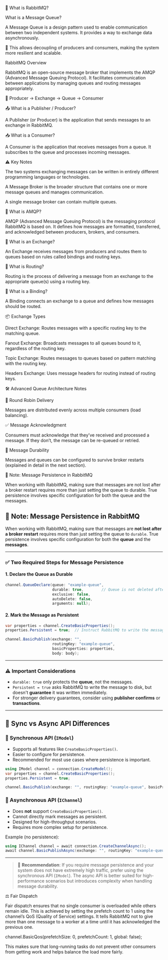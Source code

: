 🧠 What is RabbitMQ?

What is a Message Queue?

A Message Queue is a design pattern used to enable communication between two independent systems. It provides a way to exchange data asynchronously.

🔁 This allows decoupling of producers and consumers, making the system more resilient and scalable.

RabbitMQ Overview

RabbitMQ is an open-source message broker that implements the AMQP (Advanced Message Queuing Protocol). It facilitates communication between applications by managing queues and routing messages appropriately.

🧩  Producer → Exchange → Queue → Consumer

📤 What is a Publisher / Producer?

A Publisher (or Producer) is the application that sends messages to an exchange in RabbitMQ.

📥 What is a Consumer?

A Consumer is the application that receives messages from a queue. It subscribes to the queue and processes incoming messages.

⚠️ Key Notes

The two systems exchanging messages can be written in entirely different programming languages or technologies.

A Message Broker is the broader structure that contains one or more message queues and manages communication.

A single message broker can contain multiple queues.

💬 What is AMQP?

AMQP (Advanced Message Queuing Protocol) is the messaging protocol RabbitMQ is based on. It defines how messages are formatted, transferred, and acknowledged between producers, brokers, and consumers.

🧱 What is an Exchange?

An Exchange receives messages from producers and routes them to queues based on rules called bindings and routing keys.

📍 What is Routing?

Routing is the process of delivering a message from an exchange to the appropriate queue(s) using a routing key.

🔗 What is a Binding?

A Binding connects an exchange to a queue and defines how messages should be routed.

📦 Exchange Types 

Direct Exchange: Routes messages with a specific routing key to the matching queue.

Fanout Exchange: Broadcasts messages to all queues bound to it, regardless of the routing key.

Topic Exchange: Routes messages to queues based on pattern matching with the routing key.

Headers Exchange: Uses message headers for routing instead of routing keys.

🛠️ Advanced Queue Architecture Notes

🔁 Round Robin Delivery

Messages are distributed evenly across multiple consumers (load balancing).

✅ Message Acknowledgment

Consumers must acknowledge that they’ve received and processed a message. If they don’t, the message can be re-queued or retried.

💾 Message Durability

Messages and queues can be configured to survive broker restarts (explained in detail in the next section).

📌 Note: Message Persistence in RabbitMQ

When working with RabbitMQ, making sure that messages are not lost after a broker restart requires more than just setting the queue to durable. True persistence involves specific configuration for both the queue and the messages.
## 📌 Note: Message Persistence in RabbitMQ

When working with RabbitMQ, making sure that messages are **not lost after a broker restart** requires more than just setting the queue to `durable`. True persistence involves specific configuration for both the **queue** and the **messages**.

---

### ✅ Two Required Steps for Message Persistence

#### 1. Declare the Queue as Durable

```csharp
channel.QueueDeclare(queue: "example-queue",
                     durable: true,        // Queue is not deleted after restart
                     exclusive: false,
                     autoDelete: false,
                     arguments: null);
```

#### 2. Mark the Message as Persistent

```csharp
var properties = channel.CreateBasicProperties();
properties.Persistent = true;  // Instruct RabbitMQ to write the message to disk

channel.BasicPublish(exchange: "",
                     routingKey: "example-queue",
                     basicProperties: properties,
                     body: body);
```

---

### ⚠️ Important Considerations

- `durable: true` only protects the **queue**, not the messages.
- `Persistent = true` asks RabbitMQ to write the message to disk, but doesn't **guarantee** it was written immediately.
- For stronger delivery guarantees, consider using **publisher confirms** or **transactions**.

---

## 🔄 Sync vs Async API Differences

### 🔹 Synchronous API (`IModel`)

- Supports all features like `CreateBasicProperties()`.
- Easier to configure for persistence.
- Recommended for most use cases where persistence is important.

```csharp
using IModel channel = connection.CreateModel();
var properties = channel.CreateBasicProperties();
properties.Persistent = true;

channel.BasicPublish(exchange: "", routingKey: "example-queue", basicProperties: properties, body: body);
```

### 🔹 Asynchronous API (`IChannel`)

- Does **not** support `CreateBasicProperties()`.
- Cannot directly mark messages as persistent.
- Designed for high-throughput scenarios.
- Requires more complex setup for persistence.

Example (no persistence):

```csharp
using IChannel channel = await connection.CreateChannelAsync();
await channel.BasicPublishAsync(exchange: "", routingKey: "example-queue", body: messageBytes);
```

---

> 🔀 **Recommendation**: If you require message persistence and your system does not have extremely high traffic, prefer using the synchronous API (`IModel`). The async API is better suited for high-performance scenarios but introduces complexity when handling message durability.
> 
⚖️ Fair Dispatch

Fair dispatch ensures that no single consumer is overloaded while others remain idle.
This is achieved by setting the prefetch count to 1 using the channel’s QoS (Quality of Service) settings. It tells RabbitMQ not to give more than one message to a worker at a time until it has acknowledged the previous one.

channel.BasicQos(prefetchSize: 0, prefetchCount: 1, global: false);

This makes sure that long-running tasks do not prevent other consumers from getting work and helps balance the load more fairly.
